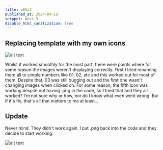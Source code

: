 ```yaml
---
title: w05s2
published_at: 2024-04-19
snippet: Week 5
disable_html_sanitization: true
---
```


## Replacing template with my own icons

![alt text](/w05s2/image.png)

Whilst it worked smoothly for the most part, there were points where for some reason the images weren't displaying correctly. First I tried renaming them all to simple numbers like 01, 02, etc and this worked out for most of them. Despite that, 03 was still bugging out and the first one wasn't changing images when clicked on. For some reason, the fifth icon was working despite not having .png in the code, so I tried that and they all worked? I'm not sure why or how, nor do I know what even went wrong. But if it's fix, that's all that matters to me at least...

## Update
Never mind. They didn't work again. I put .png back into the code and they decide to start working.

![alt text](/w05s2/image-1.png)